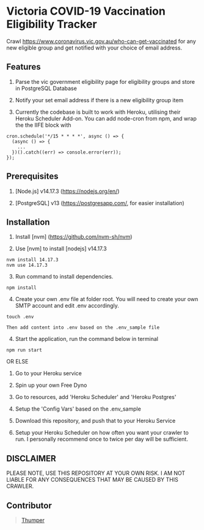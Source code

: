 # Victoria COVID-19 Vaccination Eligibility Tracker

Crawl https://www.coronavirus.vic.gov.au/who-can-get-vaccinated for any new eligible group and get notified with your choice of email address.

## Features

1. Parse the vic government eligibility page for eligibility groups and store in PostgreSQL Database

2. Notify your set email address if there is a new eligibility group item

4. Currently the codebase is built to work with Heroku, utilising their Heroku Scheduler Add-on.  You can add node-cron from npm, and wrap the the IIFE block with
```
cron.schedule('*/15 * * * *', async () => {
  (async () => {
    ...
  })().catch((err) => console.error(err));
});
```


## Prerequisites

1. [Node.js] v14.17.3 (https://nodejs.org/en/)

2. [PostgreSQL] v13 (https://postgresapp.com/, for easier installation)

## Installation

1. Install [nvm] (https://github.com/nvm-sh/nvm)

2. Use [nvm] to install [nodejs] v14.17.3
```
nvm install 14.17.3
nvm use 14.17.3
```

3. Run command to install dependencies.
```
npm install
```

4. Create your own .env file at folder root.  You will need to create your own SMTP account and edit .env accordingly.
```
touch .env
```
```
Then add content into .env based on the .env_sample file
```

4. Start the application, run the command below in terminal
```
npm run start
```

OR ELSE
1. Go to your Heroku service

2. Spin up your own Free Dyno

3. Go to resources, add 'Heroku Scheduler' and 'Heroku Postgres'

4. Setup the 'Config Vars' based on the .env_sample

5. Download this repository, and push that to your Heroku Service

6. Setup your Heroku Scheduler on how often you want your crawler to run.  I personally recommend once to twice per day will be sufficient.

## DISCLAIMER
PLEASE NOTE, USE THIS REPOSITORY AT YOUR OWN RISK.  I AM NOT LIABLE FOR ANY CONSEQUENCES THAT MAY BE CAUSED BY THIS CRAWLER.

## Contributor

> [Thumper](https://github.com/thumperL)